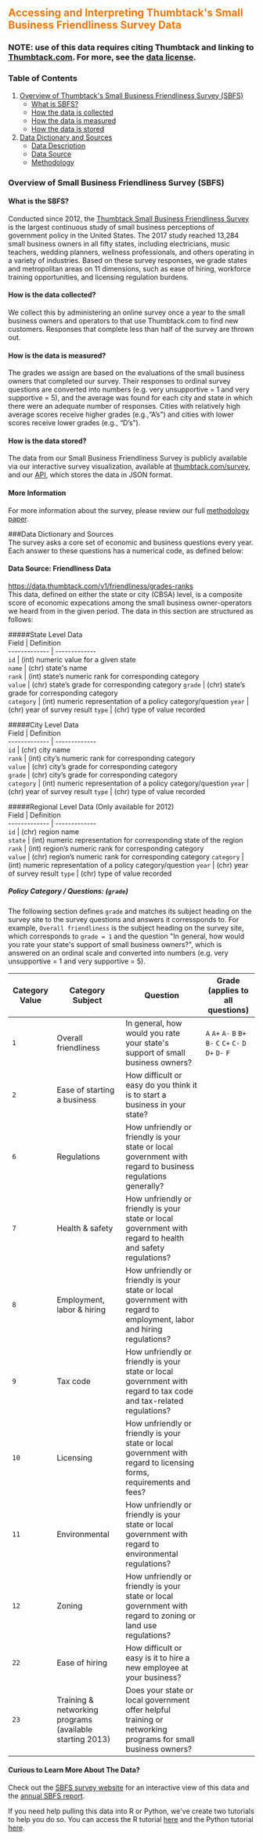 ## <span style="color: #F27802">Accessing and Interpreting Thumbtack's Small Business Friendliness Survey Data</span>
### NOTE: use of this data requires citing Thumbtack and linking to [Thumbtack.com](https://www.thumbtack.com). For more, see the [data license](https://github.com/thumbtack/SBFS-data/blob/master/SBFS%20Data%20License.pdf).
### Table of Contents   
1. [Overview of Thumbtack's Small Business Friendliness Survey (SBFS)](#summary)     
    * [What is SBFS?](#what-is-sbfs?)     
    * [How the data is collected](#how-the-data-is-collected)    
    * [How the data is measured](#how-the-data-is-measured)      
    * [How the data is stored](#how-the-data-is-stored)   
2. [Data Dictionary and Sources](#data-dictionary-and-sources)   
    * [Data Description](#data-description)   
    * [Data Source](#data-source)     
    * [Methodology](#methodology)     

<!-- toc -->
    
### Overview of Small Business Friendliness Survey (SBFS)     
#### What is the SBFS?

Conducted since 2012, the [Thumbtack Small Business Friendliness Survey](https://www.thumbtack.com/survey) is the largest continuous study of small business perceptions of government policy in the United States. The 2017 study reached 13,284 small business owners in all fifty states, including electricians, music teachers, wedding planners, wellness professionals, and others operating in a variety of industries. Based on these survey responses, we grade states and metropolitan areas on 11 dimensions, such as ease of hiring, workforce training opportunities, and licensing regulation burdens.
                      
#### How is the data collected?

We collect this by administering an online survey once a year to the small business owners and operators to that use Thumbtack.com to find new customers. Responses that complete less than half of the survey are thrown out.
                                                           
#### How is the data is measured?
                                                           
The grades we assign are based on the evaluations of the small business owners that completed our survey. Their responses to ordinal survey questions are converted into numbers (e.g. very unsupportive = 1 and very supportive = 5), and the average was found for each city and state in which there were an adequate number of responses. Cities with relatively high average scores receive higher grades (e.g.,“A’s”)  and cities with lower scores receive lower grades (e.g., “D’s”).
                                                        
#### How is the data stored?
The data from our Small Business Friendliness Survey is publicly available via our interactive survey visualization, available at [thumbtack.com/survey](https://www.thumbtack.com/survey), and our [API](https://data.thumbtack.com/v1/friendliness/grades-ranks), which stores the data in JSON format. 

#### More Information
For more information about the survey, please review our full [methodology paper](https://www.thumbtack.com/survey/).
                                                                 
###Data Dictionary and Sources            
The survey asks a core set of economic and business questions every year. Each answer to these questions has a numerical code, as defined below:
                                                                 

#### Data Source: Friendliness Data 
https://data.thumbtack.com/v1/friendliness/grades-ranks       
This data, defined on either the state or city (CBSA) level, is a composite score of economic expecations among the small business owner-operators we heard from in the given period. The data in this section are structured as follows:

#####State Level Data                                                                 
Field         | Definition      
------------- | -------------       
`id`          | (int) numeric value for a given state     
`name`        | (chr) state's name   
`rank`        | (int) state’s numeric rank for corresponding category  
`value`       | (chr) state’s grade for corresponding category
`grade`       | (chr) state’s grade for corresponding category   
`category`    | (int) numeric representation of a policy category/question
`year`        | (chr) year of survey result 
`type`        | (chr) type of value recorded


#####City Level Data                                                                 
Field         | Definition      
------------- | -------------       
`id`          | (chr) city name     
`rank`        | (int) city’s numeric rank for corresponding category   
`value`       | (chr) city’s grade for corresponding category      
`grade`       | (chr) city’s grade for corresponding category   
`category`    | (int) numeric representation of a policy category/question
`year`        | (chr) year of survey result 
`type`        | (chr) type of value recorded


#####Regional Level Data (Only available for 2012)                                                                
Field         | Definition      
------------- | -------------       
`id`          | (chr) region name     
`state`       | (int) numeric representation for corresponding state of the region     
`rank`        | (int) region’s numeric rank for corresponding category  
`value`       | (chr) region’s numeric rank for corresponding category
`category`    | (int) numeric representation of a policy category/question
`year`        | (chr) year of survey result 
`type`        | (chr) type of value recorded



                                                                
##### Policy Category / Questions: (`grade`)
The following section defines `grade` and matches its subject heading on the survey site to the survey questions and answers it corressponds to. For example, `Overall friendliness` is the subject heading on the survey site, which corresponds to `grade = 1` and the question "In general, how would you rate your state's support of small business owners?", which is answered on an ordinal scale and converted into numbers (e.g. very unsupportive = 1 and very supportive = 5).   


Category Value | Category Subject             | Question                                                                      | Grade  (applies to all questions)
-------------- | ----------------             | ---------------------------                                                   | ----------------------------------
`1`            | Overall friendliness         | In general, how would you rate your state's support of small business owners? | `A` `A+` `A-` `B` `B+` `B-` `C` `C+` `C-` `D` `D+` `D-` `F`   
`2`            | Ease of starting a business  | How difficult or easy do you think it is to start a business in your state?   |               
`6`            | Regulations                  | How unfriendly or friendly is your state or local government with regard to business regulations generally? | 
`7`            | Health & safety              | How unfriendly or friendly is your state or local government with regard to health and safety regulations? | 
`8`            | Employment, labor & hiring   | How unfriendly or friendly is your state or local government with regard to employment, labor and hiring regulations? |  
`9`            | Tax code                     | How unfriendly or friendly is your state or local government with regard to tax code and tax-related regulations? | 
`10`           | Licensing                    | How unfriendly or friendly is your state or local government with regard to licensing forms, requirements and fees? | 
`11`           | Environmental                | How unfriendly or friendly is your state or local government with regard to environmental regulations? | 
`12`           | Zoning                       | How unfriendly or friendly is your state or local government with regard to zoning or land use regulations? | 
`22`           | Ease of hiring               | How difficult or easy is it to hire a new employee at your business?          |
`23`           | Training & networking programs (available starting 2013) |  Does your state or local government offer helpful training or networking programs for small business owners? | 


                                                           
#### Curious to Learn More About The Data?
Check out the [SBFS survey website](https://www.thumbtack.com/survey) for an interactive view of this data and the [annual SBFS report](https://www.thumbtack.com/survey).
                                                                 
If you need help pulling this data into R or Python, we've create two tutorials to help you do so. You can access the R tutorial [here](https://github.com/thumbtack/SBFS-data/blob/master/README.md) and the Python tutorial [here](https://github.com/thumbtack/ESS-data/blob/master/Python%20Tutorial.md).
                                                                 
                                                                 
